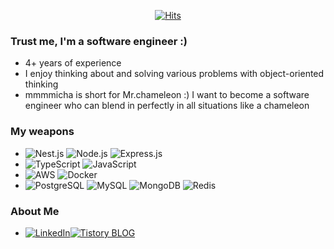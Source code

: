 <div align=center>

[![Hits](https://hits.seeyoufarm.com/api/count/incr/badge.svg?url=https%3A%2F%2Fgithub.com%2Fmmmicha%2Fhit-counter&count_bg=%2379C83D&title_bg=%23555555&icon=&icon_color=%23E7E7E7&title=hits&edge_flat=false)](https://hits.seeyoufarm.com)

</div>

### Trust me, I'm a software engineer :)
- 4+ years of experience
- I enjoy thinking about and solving various problems with object-oriented thinking
- mmmmicha is short for Mr.chameleon :) I want to become a software engineer who can blend in perfectly in all situations like a chameleon

### My weapons
- ![Nest.js](https://img.shields.io/badge/Nest.js-E0234E?style=for-the-badge&logo=NestJS&logoColor=white) ![Node.js](https://img.shields.io/badge/Node.js-339933?style=for-the-badge&logo=Node.js&logoColor=white) ![Express.js](https://img.shields.io/badge/Express.js-000000?style=for-the-badge&logo=Express&logoColor=white)
- ![TypeScript](https://img.shields.io/badge/typescript-3178C6?style=for-the-badge&logo=typescript&logoColor=white) ![JavaScript](https://img.shields.io/badge/javascript-F7DF1E?style=for-the-badge&logo=javascript&logoColor=white)
- ![AWS](https://img.shields.io/badge/AWS-232F3E?style=for-the-badge&logo=amazon-aws&logoColor=white) ![Docker](https://img.shields.io/badge/docker-2496ED?style=for-the-badge&logo=docker&logoColor=white)
- ![PostgreSQL](https://img.shields.io/badge/postgresql-4169E1?style=for-the-badge&logo=postgresql&logoColor=white) ![MySQL](https://img.shields.io/badge/mysql-4479A1?style=for-the-badge&logo=mysql&logoColor=white) ![MongoDB](https://img.shields.io/badge/MongoDB-47A248?style=for-the-badge&logo=mongodb&logoColor=white) ![Redis](https://img.shields.io/badge/redis-DC382D?style=for-the-badge&logo=redis&logoColor=white)

### About Me
- [![LinkedIn](https://img.shields.io/badge/linkedin-0A66C2?style=for-the-badge&logo=linkedin&logoColor=white)](https://www.linkedin.com/in/mmmmicha)[![Tistory BLOG](https://img.shields.io/badge/tistory-000000?style=for-the-badge&logo=tistory&logoColor=white)](https://khjeong0423.tistory.com/)
